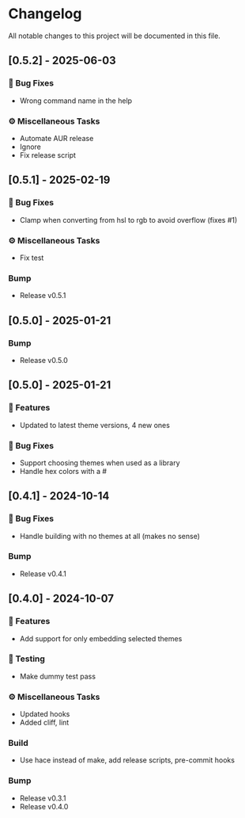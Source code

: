 # Changelog

All notable changes to this project will be documented in this file.

## [0.5.2] - 2025-06-03

### 🐛 Bug Fixes

- Wrong command name in the help

### ⚙️ Miscellaneous Tasks

- Automate AUR release
- Ignore
- Fix release script

## [0.5.1] - 2025-02-19

### 🐛 Bug Fixes

- Clamp when converting from hsl to rgb to avoid overflow (fixes #1)

### ⚙️ Miscellaneous Tasks

- Fix test

### Bump

- Release v0.5.1

## [0.5.0] - 2025-01-21

### Bump

- Release v0.5.0

## [0.5.0] - 2025-01-21

### 🚀 Features

- Updated to latest theme versions, 4 new ones

### 🐛 Bug Fixes

- Support choosing themes when used as a library
- Handle hex colors with a #

## [0.4.1] - 2024-10-14

### 🐛 Bug Fixes

- Handle building with no themes at all (makes no sense)

### Bump

- Release v0.4.1

## [0.4.0] - 2024-10-07

### 🚀 Features

- Add support for only embedding selected themes

### 🧪 Testing

- Make dummy test pass

### ⚙️ Miscellaneous Tasks

- Updated hooks
- Added cliff, lint

### Build

- Use hace instead of make, add release scripts, pre-commit hooks

### Bump

- Release v0.3.1
- Release v0.4.0

<!-- generated by git-cliff -->
